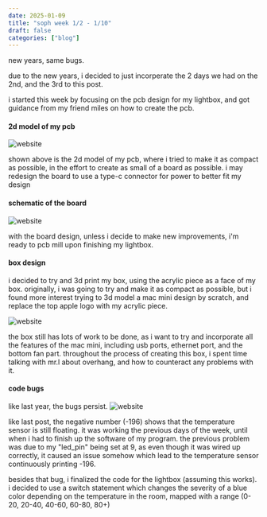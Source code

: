 ```yaml
---
date: 2025-01-09
title: "soph week 1/2 - 1/10"
draft: false
categories: ["blog"]
---
```


new years, same bugs. 

due to the new years, i decided to just incorperate the 2 days we had on the 2nd, and the 3rd to this post.

i started this week by focusing on the pcb design for my lightbox, and got guidance from my friend miles on how to create the pcb. 

#### 2d model of my pcb
![website](/img/soph/sw2/pcb.png)

shown above is the 2d model of my pcb, where i tried to make it as compact as possible, in the effort to create as small of a board as possible. i may redesign the board to use a type-c connector for power to better fit my design

#### schematic of the board
![website](/img/soph/sw2/schem.png)

with the board design, unless i decide to make new improvements, i'm ready to pcb mill upon finishing my lightbox. 

#### box design
i decided to try and 3d print my box, using the acrylic piece as a face of my box. originally, i was going to try and make it as compact as possible, but i found more interest trying to 3d model a mac mini design by scratch, and replace the top apple logo with my acrylic piece. 

![website](/img/soph/sw2/3d_model.png)

the box still has lots of work to be done, as i want to try and incorporate all the features of the mac mini, including usb ports, ethernet port, and the bottom fan part. throughout the process of creating this box, i spent time talking with mr.l about overhang, and how to counteract any problems with it. 

#### code bugs
like last year, the bugs persist. 
![website](/img/soph/sw2/code.png)

like last post, the negative number (-196) shows that the temperature sensor is still floating. it was working the previous days of the week, until when i had to finish up the software of my program. the previous problem was due to my "led_pin" being set at 9, as even though it was wired up correctly, it caused an issue somehow which lead to the temperature sensor continuously printing -196. 

besides that bug, i finalized the code for the lightbox (assuming this works). i decided to use a switch statement which changes the severity of a blue color depending on the temperature in the room, mapped with a range (0-20, 20-40, 40-60, 60-80, 80+)
